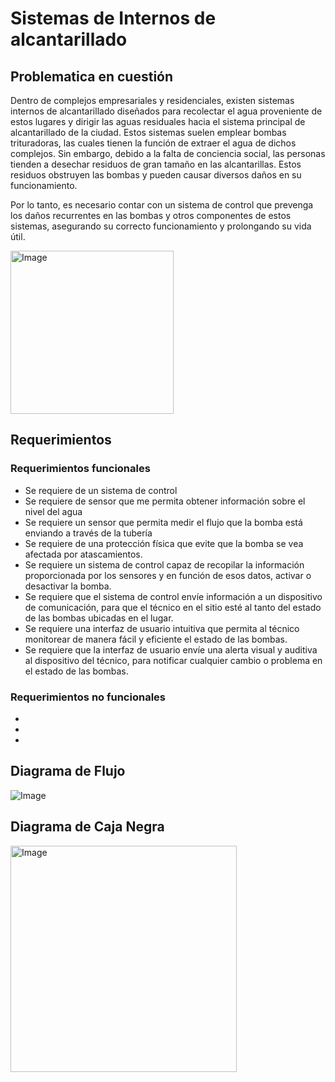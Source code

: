 # Sistemas de Internos de alcantarillado
## Problematica en cuestión
Dentro de complejos empresariales y residenciales, existen sistemas internos de alcantarillado diseñados para recolectar el agua proveniente de estos lugares y dirigir las aguas residuales hacia el sistema principal de alcantarillado de la ciudad. Estos sistemas suelen emplear bombas trituradoras, las cuales tienen la función de extraer el agua de dichos complejos. Sin embargo, debido a la falta de conciencia social, las personas tienden a desechar residuos de gran tamaño en las alcantarillas. Estos residuos obstruyen las bombas y pueden causar diversos daños en su funcionamiento.


Por lo tanto, es necesario contar con un sistema de control que prevenga los daños recurrentes en las bombas y otros componentes de estos sistemas, asegurando su correcto funcionamiento y prolongando su vida útil.

<img width="261" alt="Image" src="https://github.com/user-attachments/assets/0066ef38-1b7c-49fb-a67f-d2e0cc35e5a2" />



## Requerimientos
### Requerimientos funcionales

-  Se requiere de un sistema de control 
- Se requiere de sensor que me permita obtener información sobre el nivel del agua
- Se requiere un sensor que permita medir el flujo que la bomba está enviando a través de la tubería
- Se requiere de una protección física que evite que la bomba se vea afectada por atascamientos.
- Se requiere un sistema de control capaz de recopilar la información proporcionada por los sensores y en función de esos datos, activar o desactivar la bomba.
- Se requiere que el sistema de control envíe información a un dispositivo de comunicación, para que el técnico en el sitio esté al tanto del estado de las bombas ubicadas en el lugar.
- Se requiere una interfaz de usuario intuitiva que permita al técnico monitorear de manera fácil y eficiente el estado de las bombas.
- Se requiere que la interfaz de usuario envíe una alerta visual y auditiva al dispositivo del técnico, para notificar cualquier cambio o problema en el estado de las bombas.
### Requerimientos no funcionales

-
-
-
## Diagrama de Flujo
![Image](https://github.com/user-attachments/assets/03a44c93-02a1-4531-9b3e-51724e1e66f4)

## Diagrama de Caja Negra
<img width="362" alt="Image" src="https://github.com/user-attachments/assets/1fe7b3c2-e333-49cc-823d-9c679954f8bb" />
